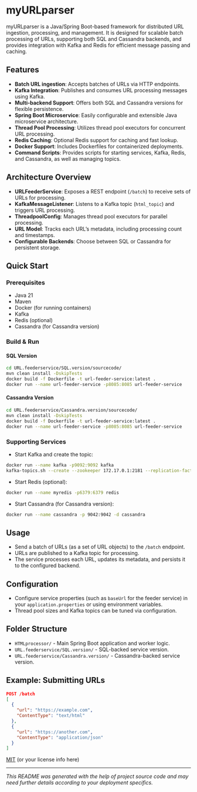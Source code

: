 # myURLparser

myURLparser is a Java/Spring Boot-based framework for distributed URL ingestion, processing, and management. It is designed for scalable batch processing of URLs, supporting both SQL and Cassandra backends, and provides integration with Kafka and Redis for efficient message passing and caching.

## Features

- **Batch URL ingestion**: Accepts batches of URLs via HTTP endpoints.
- **Kafka Integration**: Publishes and consumes URL processing messages using Kafka.
- **Multi-backend Support**: Offers both SQL and Cassandra versions for flexible persistence.
- **Spring Boot Microservice**: Easily configurable and extensible Java microservice architecture.
- **Thread Pool Processing**: Utilizes thread pool executors for concurrent URL processing.
- **Redis Caching**: Optional Redis support for caching and fast lookup.
- **Docker Support**: Includes Dockerfiles for containerized deployments.
- **Command Scripts**: Provides scripts for starting services, Kafka, Redis, and Cassandra, as well as managing topics.

## Architecture Overview

- **URLFeederService**: Exposes a REST endpoint (`/batch`) to receive sets of URLs for processing.
- **KafkaMessageListener**: Listens to a Kafka topic (`html_topic`) and triggers URL processing.
- **ThreadpoolConfig**: Manages thread pool executors for parallel processing.
- **URL Model**: Tracks each URL’s metadata, including processing count and timestamps.
- **Configurable Backends**: Choose between SQL or Cassandra for persistent storage.

## Quick Start

### Prerequisites

- Java 21
- Maven
- Docker (for running containers)
- Kafka
- Redis (optional)
- Cassandra (for Cassandra version)

### Build & Run

#### SQL Version

```sh
cd URL.feederservice/SQL.version/sourcecode/
mvn clean install -DskipTests
docker build -f Dockerfile -t url-feeder-service:latest .
docker run --name url-feeder-service -p8085:8085 url-feeder-service
```

#### Cassandra Version

```sh
cd URL.feederservice/Cassandra.version/sourcecode/
mvn clean install -DskipTests
docker build -f Dockerfile -t url-feeder-service:latest .
docker run --name url-feeder-service -p8085:8085 url-feeder-service
```

### Supporting Services

- Start Kafka and create the topic:

```sh
docker run --name kafka -p9092:9092 kafka
kafka-topics.sh --create --zookeeper 172.17.0.1:2181 --replication-factor 1 --partitions 1 --topic html-topic
```

- Start Redis (optional):

```sh
docker run --name myredis -p6379:6379 redis
```

- Start Cassandra (for Cassandra version):

```sh
docker run --name cassandra -p 9042:9042 -d cassandra
```

## Usage

- Send a batch of URLs (as a set of URL objects) to the `/batch` endpoint.
- URLs are published to a Kafka topic for processing.
- The service processes each URL, updates its metadata, and persists it to the configured backend.

## Configuration

- Configure service properties (such as `baseUrl` for the feeder service) in your `application.properties` or using environment variables.
- Thread pool sizes and Kafka topics can be tuned via configuration.

## Folder Structure

- `HTMLprocessor/` - Main Spring Boot application and worker logic.
- `URL.feederservice/SQL.version/` - SQL-backed service version.
- `URL.feederservice/Cassandra.version/` - Cassandra-backed service version.

## Example: Submitting URLs

```json
POST /batch
[
  {
    "url": "https://example.com",
    "ContentType": "text/html"
  },
  {
    "url": "https://another.com",
    "ContentType": "application/json"
  }
]
```



[MIT](LICENSE) (or your license info here)

---

*This README was generated with the help of project source code and may need further details according to your deployment specifics.*
